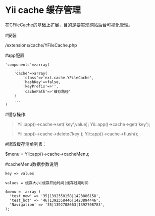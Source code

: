 Yii cache 缓存管理
====================

在CFileCache的基础上扩展，目的是要实现网站后台可视化管理。

#安装

/extensions/cache/YFileCache.php

#app配置

	'components'=>array(
		...
		'cache'=>array(
			'class'=>'ext.cache.YFileCache',
			'hashKey'=>false,
			'keyPrefix'=>'',
			'cachePath'=>'缓存路径'
		)
		...
	)

#缓存操作:

> Yii::app()->cache->set('key',value);
> Yii::app()->cache->get('key');

> Yii::app()->cache->delete('key');
> Yii::app()->cache->flush();

#读取缓存清单列表：

$menu = Yii::app()->cache->cacheMenu;

#cacheMenu数据参数说明
	
	key => values
	
	values = 缓存大小|缓存开始时间|缓存过期时间
	
	$menu =  array (
	  'test_new' => '35|1392350158|1423886158',
	  'test_hot' => '46|1392358446|1423894446',
	  'Navigation' => '35|1392708663|1392708783',
	);